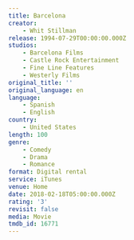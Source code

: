 ```yaml
---
title: Barcelona
creator:
    - Whit Stillman
release: 1994-07-29T00:00:00.000Z
studios:
    - Barcelona Films
    - Castle Rock Entertainment
    - Fine Line Features
    - Westerly Films
original_title: ''
original_language: en
language:
    - Spanish
    - English
country:
    - United States
length: 100
genre:
    - Comedy
    - Drama
    - Romance
format: Digital rental
service: iTunes
venue: Home
date: 2018-02-18T05:00:00.000Z
rating: '3'
revisit: false
media: Movie
tmdb_id: 16771
---
```



